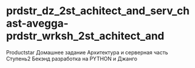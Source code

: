 # prdstr_dz_2st_achitect_and_serv_chast-avegga-prdstr_wrksh_2st_achitect_and
Productstar Домашнее задание Архитектура и серверная часть Ступень2 Бекэнд разработка на PYTHON и Джанго
